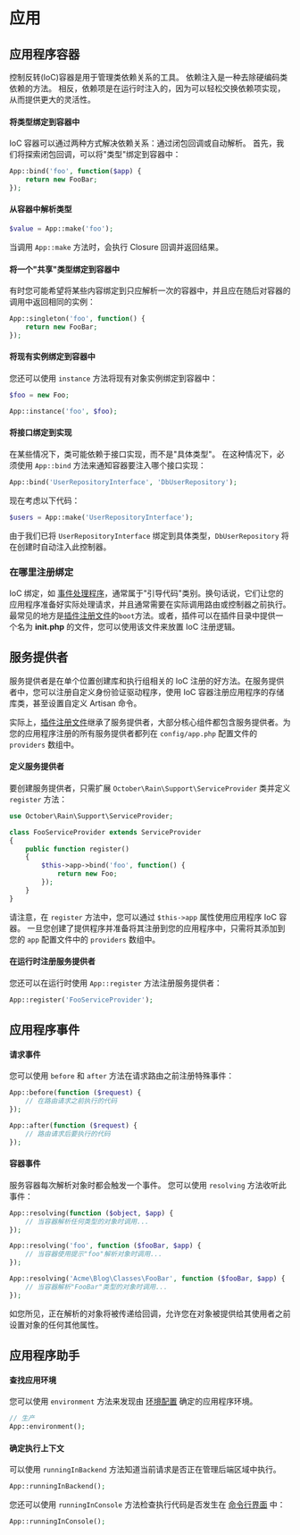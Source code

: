# 应用

## 应用程序容器

控制反转(IoC)容器是用于管理类依赖关系的工具。 依赖注入是一种去除硬编码类依赖的方法。 相反，依赖项是在运行时注入的，因为可以轻松交换依赖项实现，从而提供更大的灵活性。

#### 将类型绑定到容器中

IoC 容器可以通过两种方式解决依赖关系：通过闭包回调或自动解析。 首先，我们将探索闭包回调，可以将"类型"绑定到容器中：

```php
App::bind('foo', function($app) {
    return new FooBar;
});
```

#### 从容器中解析类型

```php
$value = App::make('foo');
```

当调用 `App::make` 方法时，会执行 Closure 回调并返回结果。

#### 将一个"共享"类型绑定到容器中

有时您可能希望将某些内容绑定到只应解析一次的容器中，并且应在随后对容器的调用中返回相同的实例：

```php
App::singleton('foo', function() {
    return new FooBar;
});
```

#### 将现有实例绑定到容器中

您还可以使用 `instance` 方法将现有对象实例绑定到容器中：

```php
$foo = new Foo;

App::instance('foo', $foo);
```

#### 将接口绑定到实现

在某些情况下，类可能依赖于接口实现，而不是"具体类型"。 在这种情况下，必须使用 `App::bind` 方法来通知容器要注入哪个接口实现：

```php
App::bind('UserRepositoryInterface', 'DbUserRepository');
```

现在考虑以下代码：

```php
$users = App::make('UserRepositoryInterface');
```

由于我们已将 `UserRepositoryInterface` 绑定到具体类型，`DbUserRepository` 将在创建时自动注入此控制器。

### 在哪里注册绑定

IoC 绑定，如 [事件处理程序](events.md)，通常属于"引导代码"类别。换句话说，它们让您的应用程序准备好实际处理请求，并且通常需要在实际调用路由或控制器之前执行。最常见的地方是[插件注册文件](../plugin/registration.md#oc-registration-methods)的`boot`方法。或者，插件可以在插件目录中提供一个名为 **init.php** 的文件，您可以使用该文件来放置 IoC 注册逻辑。

## 服务提供者

服务提供者是在单个位置创建库和执行组相关的 IoC 注册的好方法。在服务提供者中，您可以注册自定义身份验证驱动程序，使用 IoC 容器注册应用程序的存储库类，甚至设置自定义 Artisan 命令。

实际上，[插件注册文件](../plugin/registration.md)继承了服务提供者，大部分核心组件都包含服务提供者。为您的应用程序注册的所有服务提供者都列在 `config/app.php` 配置文件的 `providers` 数组中。

#### 定义服务提供者

要创建服务提供者，只需扩展 `October\Rain\Support\ServiceProvider` 类并定义 `register` 方法：

```php
use October\Rain\Support\ServiceProvider;

class FooServiceProvider extends ServiceProvider
{
    public function register()
    {
        $this->app->bind('foo', function() {
            return new Foo;
        });
    }
}
```

请注意，在 `register` 方法中，您可以通过 `$this->app` 属性使用应用程序 IoC 容器。 一旦您创建了提供程序并准备将其注册到您的应用程序中，只需将其添加到您的 `app` 配置文件中的 `providers` 数组中。

#### 在运行时注册服务提供者

您还可以在运行时使用 `App::register` 方法注册服务提供者：

```php
App::register('FooServiceProvider');
```

## 应用程序事件

#### 请求事件

您可以使用 `before` 和 `after` 方法在请求路由之前注册特殊事件：

```php
App::before(function ($request) {
    // 在路由请求之前执行的代码
});

App::after(function ($request) {
    // 路由请求后要执行的代码
});
```

#### 容器事件

服务容器每次解析对象时都会触发一个事件。 您可以使用 `resolving` 方法收听此事件：

```php
App::resolving(function ($object, $app) {
    // 当容器解析任何类型的对象时调用...
});

App::resolving('foo', function ($fooBar, $app) {
    // 当容器使用提示"foo"解析对象时调用...
});

App::resolving('Acme\Blog\Classes\FooBar', function ($fooBar, $app) {
    // 当容器解析"FooBar"类型的对象时调用...
});
```

如您所见，正在解析的对象将被传递给回调，允许您在对象被提供给其使用者之前设置对象的任何其他属性。

## 应用程序助手

#### 查找应用环境

您可以使用 `environment` 方法来发现由 [环境配置](../setup/configuration.md#oc-environment-configuration) 确定的应用程序环境。

```php
// 生产
App::environment();
```
#### 确定执行上下文

可以使用 `runningInBackend` 方法知道当前请求是否正在管理后端区域中执行。

```php
App::runningInBackend();
```

您还可以使用 `runningInConsole` 方法检查执行代码是否发生在 [命令行界面](../console/commands.md) 中：

```php
App::runningInConsole();
```
